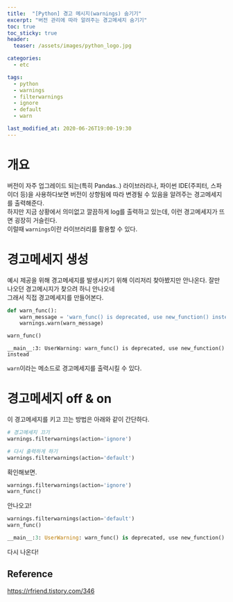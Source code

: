 ```yaml
---
title:  "[Python] 경고 메시지(warnings) 숨기기"
excerpt: "버전 관리에 따라 알려주는 경고메세지 숨기기"
toc: true
toc_sticky: true
header:
  teaser: /assets/images/python_logo.jpg

categories:
  - etc

tags:
  - python
  - warnings
  - filterwarnings
  - ignore
  - default
  - warn

last_modified_at: 2020-06-26T19:00-19:30
---
```


# 개요  

버전이 자주 업그레이드 되는(특히 Pandas..) 라이브러리나, 파이썬 IDE(주피터, 스파이더 등)을 사용하다보면 버전이 상향됨에 따라 변경될 수 있음을 알려주는 경고메세지를 출력해준다.  
하지만 지금 상황에서 의미없고 깔끔하게 log를 출력하고 있는데, 이런 경고메세지가 뜨면 굉장히 거슬린다.  
이럴때 `warnings`이란 라이브러리를 활용할 수 있다.  


# 경고메세지 생성  

예시 제공을 위해 경고메세지를 발생시키기 위해 이리저리 찾아봤지만 안나온다. 잘만 나오던 경고메시지가 찾으려 하니 안나오네  
그래서 직접 경고메세지를 만들어본다.  

```python  
def warn_func():
    warn_message = 'warn_func() is deprecated, use new_function() instead' 
    warnings.warn(warn_message)

warn_func()
```

```
__main__:3: UserWarning: warn_func() is deprecated, use new_function() instead
```

`warn`이라는 메소드로 경고메세지를 출력시킬 수 있다.  


# 경고메세지 off & on  

이 경고메세지를 키고 끄는 방법은 아래와 같이 간단하다.  

```python
# 경고메세지 끄기
warnings.filterwarnings(action='ignore')

# 다시 출력하게 하기
warnings.filterwarnings(action='default')
```

확인해보면.   

```python
warnings.filterwarnings(action='ignore')
warn_func()
```


안나오고!

```python
warnings.filterwarnings(action='default')
warn_func()
```

```python
__main__:3: UserWarning: warn_func() is deprecated, use new_function() instead
```

다시 나온다!  


## Reference  

https://rfriend.tistory.com/346  

